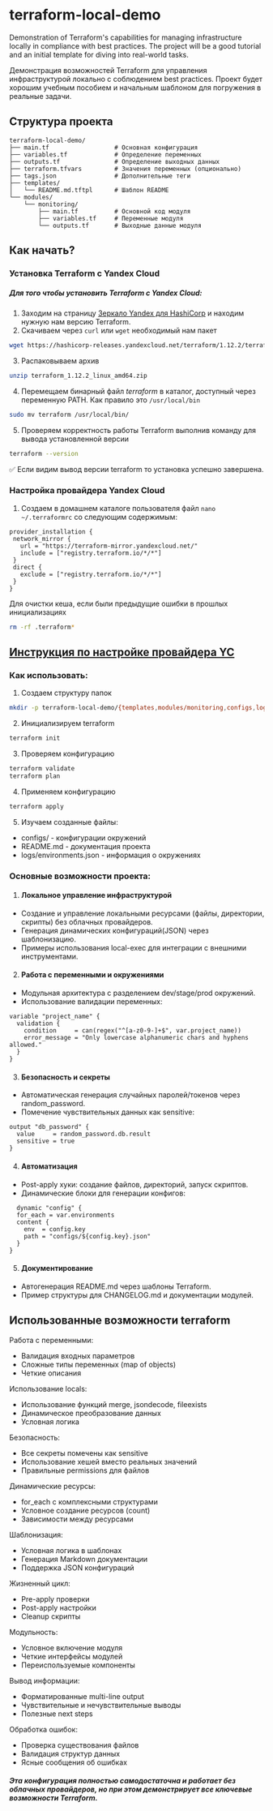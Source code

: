 # terraform-local-demo
Demonstration of Terraform's capabilities for managing infrastructure locally in compliance with best practices. The project will be a good tutorial and an initial template for diving into real-world tasks.

Демонстрация возможностей Terraform для управления инфраструктурой локально с соблюдением best practices. Проект будет хорошим учебным пособием и начальным шаблоном для погружения в реальные задачи.



## Структура проекта
```text
terraform-local-demo/
├── main.tf                  # Основная конфигурация
├── variables.tf             # Определение переменных
├── outputs.tf               # Определение выходных данных
├── terraform.tfvars         # Значения переменных (опционально)
├── tags.json                # Дополнительные теги
├── templates/
│   └── README.md.tftpl      # Шаблон README
└── modules/
    └── monitoring/
        ├── main.tf          # Основной код модуля
        ├── variables.tf     # Переменные модуля
        └── outputs.tf       # Выходные данные модуля
```

## Как начать?

### Установка Terraform с Yandex Cloud
##### Для того чтобы установить Terraform с Yandex Cloud:
1) Заходим на страницу [Зеркало Yandex для HashiCorp](hashicorp-releases.yandexcloud.net/terraform/) и находим нужную нам версию Terraform.
2) Скачиваем через ```curl``` или ```wget``` необходимый нам пакет
```sh
wget https://hashicorp-releases.yandexcloud.net/terraform/1.12.2/terraform_1.12.2_linux_amd64.zip
```
3) Распаковываем архив
```sh
unzip terraform_1.12.2_linux_amd64.zip
```
4) Перемещаем бинарный файл *terraform* в каталог, доступный через переменную PATH. Как правило это ```/usr/local/bin```
```sh
sudo mv terraform /usr/local/bin/
```
5) Проверяем корректность работы Terraform выполнив команду для вывода установленной версии
```sh
terraform --version
```
✅ Если видим вывод версии terraform то установка успешно завершена.


### Настройка провайдера Yandex Cloud

1) Создаем в домашнем каталоге пользователя файл ```nano ~/.terraformrc``` со следующим содержимым:
```hcl
provider_installation {
 network_mirror {
   url = "https://terraform-mirror.yandexcloud.net/"
   include = ["registry.terraform.io/*/*"]
 }
 direct {
   exclude = ["registry.terraform.io/*/*"]
 }
}
```
Для очистки кеша, если были предыдущие ошибки в прошлых инициализациях
```sh
rm -rf .terraform*
```
## [Инструкция по настройке провайдера YC](https://yandex.cloud/ru/docs/tutorials/infrastructure-management/terraform-quickstart#configure-provider)

### Как использовать:
1) Создаем структуру папок
```sh
mkdir -p terraform-local-demo/{templates,modules/monitoring,configs,logs}
```
2) Инициализируем terraform
```sh
terraform init
```
3) Проверяем конфигурацию
```sh
terraform validate
terraform plan
```
4) Применяем конфигурацию
```sh
terraform apply
```
5) Изучаем созданные файлы:
- configs/ - конфигурации окружений
- README.md - документация проекта
- logs/environments.json - информация о окружениях


### Основные возможности проекта:
1) #### Локальное управление инфраструктурой
- Создание и управление локальными ресурсами (файлы, директории, скрипты) без облачных провайдеров.
- Генерация динамических конфигураций(JSON) через шаблонизацию.
- Примеры использования local-exec для интеграции с внешними инструментами.

2) #### Работа с переменными и окружениями
- Модульная архитектура с разделением dev/stage/prod окружений.
- Использование валидации переменных:
```hcl
variable "project_name" {
  validation {
    condition     = can(regex("^[a-z0-9-]+$", var.project_name))
    error_message = "Only lowercase alphanumeric chars and hyphens allowed."
  }
}
```
3) #### Безопасность и секреты
- Автоматическая генерация случайных паролей/токенов через random_password.
- Помечение чувствительных данных как sensitive:
```hcl
output "db_password" {
  value     = random_password.db.result
  sensitive = true
}
```
4) #### Автоматизация
- Post-apply хуки: создание файлов, директорий, запуск скриптов.
- Динамические блоки для генерации конфигов:
```hcl
  dynamic "config" {
  for_each = var.environments
  content {
    env  = config.key
    path = "configs/${config.key}.json"
  }
}
```
5) #### Документирование
- Автогенерация README.md через шаблоны Terraform.
- Пример структуры для CHANGELOG.md и документации модулей.

## Использованные возможности terraform 
Работа с переменными:
- Валидация входных параметров
- Сложные типы переменных (map of objects)
- Четкие описания

Использование locals:
- Использование функций merge, jsondecode, fileexists
- Динамическое преобразование данных
- Условная логика

Безопасность:
- Все секреты помечены как sensitive
- Использование хешей вместо реальных значений
- Правильные permissions для файлов

Динамические ресурсы:
- for_each с комплексными структурами
- Условное создание ресурсов (count)
- Зависимости между ресурсами

Шаблонизация:
- Условная логика в шаблонах
- Генерация Markdown документации
- Поддержка JSON конфигураций

Жизненный цикл:
- Pre-apply проверки
- Post-apply настройки
- Cleanup скрипты

Модульность:
- Условное включение модуля
- Четкие интерфейсы модулей
- Переиспользуемые компоненты

Вывод информации:
- Форматированные multi-line output
- Чувствительные и нечувствительные выводы
- Полезные next steps

Обработка ошибок:
- Проверка существования файлов
- Валидация структур данных
- Ясные сообщения об ошибках
 
##### Эта конфигурация полностью самодостаточна и работает без облачных провайдеров, но при этом демонстрирует все ключевые возможности Terraform.
